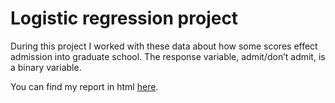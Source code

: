 # Logistic regression project

During this project I worked with these data about how some scores effect admission into graduate school. The response variable, admit/don’t admit, is a binary variable.

You can find my report in html [here](https://danon6868.github.io/BI_Stat_2020/project_log_regr).
